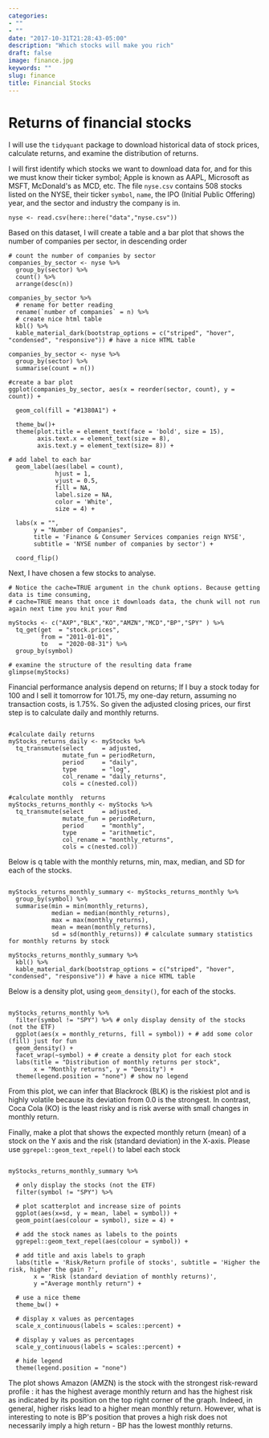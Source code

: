 ```yaml
---
categories:
- ""
- ""
date: "2017-10-31T21:28:43-05:00"
description: "Which stocks will make you rich"
draft: false
image: finance.jpg
keywords: ""
slug: finance
title: Financial Stocks
---
```


# Returns of financial stocks

I will use the `tidyquant` package to download historical data of stock prices, calculate returns, and examine the distribution of returns. 

I will first identify which stocks we want to download data for, and for this we must know their ticker symbol; Apple is known as AAPL, Microsoft as MSFT, McDonald's as MCD, etc. The file `nyse.csv` contains 508 stocks listed on the NYSE, their ticker `symbol`, `name`, the IPO  (Initial Public Offering) year, and the sector and industry the company is in.


```{r load_nyse_data, message=FALSE, warning=FALSE}
nyse <- read.csv(here::here("data","nyse.csv"))
```

Based on this dataset, I will create a table and a bar plot that shows the number of companies per sector, in descending order

```{r companies_per_sector}
# count the number of companies by sector
companies_by_sector <- nyse %>%
  group_by(sector) %>%
  count() %>%
  arrange(desc(n))

companies_by_sector %>% 
  # rename for better reading
  rename(`number of companies` = n) %>% 
  # create nice html table
  kbl() %>%
  kable_material_dark(bootstrap_options = c("striped", "hover", "condensed", "responsive")) # have a nice HTML table
```

```{r companies_per_sector} 
companies_by_sector <- nyse %>%
  group_by(sector) %>%
  summarise(count = n()) 

#create a bar plot
ggplot(companies_by_sector, aes(x = reorder(sector, count), y = count)) + 
  
  geom_col(fill = "#1380A1") + 
  
  theme_bw()+
  theme(plot.title = element_text(face = 'bold', size = 15), 
        axis.text.x = element_text(size = 8), 
        axis.text.y = element_text(size= 8)) +

# add label to each bar
  geom_label(aes(label = count), 
             hjust = 1,
             vjust = 0.5,
             fill = NA,
             label.size = NA,
             color = 'White',
             size = 4) +
  
  labs(x = "", 
       y = "Number of Companies", 
       title = 'Finance & Consumer Services companies reign NYSE',
       subtitle = 'NYSE number of companies by sector') +
  
  coord_flip()

```

Next, I have chosen a few stocks to analyse.

```{r get_price_data, message=FALSE, warning=FALSE, cache=TRUE}
# Notice the cache=TRUE argument in the chunk options. Because getting data is time consuming, 
# cache=TRUE means that once it downloads data, the chunk will not run again next time you knit your Rmd

myStocks <- c("AXP","BLK","KO","AMZN","MCD","BP","SPY" ) %>%
  tq_get(get  = "stock.prices",
         from = "2011-01-01",
         to   = "2020-08-31") %>%
  group_by(symbol) 
  
# examine the structure of the resulting data frame
glimpse(myStocks) 

```

Financial performance analysis depend on returns; If I buy a stock today for 100 and I sell it tomorrow for 101.75, my one-day return, assuming no transaction costs, is 1.75%. So given the adjusted closing prices, our first step is to calculate daily and monthly returns.


```{r calculate_returns, message=FALSE, warning=FALSE, cache=TRUE}

#calculate daily returns
myStocks_returns_daily <- myStocks %>%
  tq_transmute(select     = adjusted, 
               mutate_fun = periodReturn, 
               period     = "daily", 
               type       = "log",
               col_rename = "daily_returns",
               cols = c(nested.col))  

#calculate monthly  returns
myStocks_returns_monthly <- myStocks %>%
  tq_transmute(select     = adjusted, 
               mutate_fun = periodReturn, 
               period     = "monthly", 
               type       = "arithmetic",
               col_rename = "monthly_returns",
               cols = c(nested.col)) 
```

Below is q table with the monthly returns, min, max, median, and SD for each of the stocks.

```{r summarise_monthly_returns}

myStocks_returns_monthly_summary <- myStocks_returns_monthly %>% 
  group_by(symbol) %>% 
  summarise(min = min(monthly_returns), 
            median = median(monthly_returns), 
            max = max(monthly_returns), 
            mean = mean(monthly_returns), 
            sd = sd(monthly_returns)) # calculate summary statistics for monthly returns by stock

myStocks_returns_monthly_summary %>% 
  kbl() %>%
  kable_material_dark(bootstrap_options = c("striped", "hover", "condensed", "responsive")) # have a nice HTML table

```

Below is a density plot, using `geom_density()`, for each of the stocks.

```{r density_monthly_returns}

myStocks_returns_monthly %>% 
  filter(symbol != "SPY") %>% # only display density of the stocks (not the ETF)
  ggplot(aes(x = monthly_returns, fill = symbol)) + # add some color (fill) just for fun
  geom_density() + 
  facet_wrap(~symbol) + # create a density plot for each stock
  labs(title = "Distribution of monthly returns per stock", 
       x = "Monthly returns", y = "Density") +
  theme(legend.position = "none") # show no legend

```

From this plot, we can infer that Blackrock (BLK) is the riskiest plot and is highly volatile because its deviation from 0.0 is the strongest. In contrast, Coca Cola (KO) is the least risky and is risk averse with small changes in monthly return.

Finally, make a plot that shows the expected monthly return (mean) of a stock on the Y axis and the risk (standard deviation) in the X-axis. Please use `ggrepel::geom_text_repel()` to label each stock

``` {r risk_return_plot}

myStocks_returns_monthly_summary %>% 
  
  # only display the stocks (not the ETF)
  filter(symbol != "SPY") %>% 
  
  # plot scatterplot and increase size of points
  ggplot(aes(x=sd, y = mean, label = symbol)) +
  geom_point(aes(colour = symbol), size = 4) +
  
  # add the stock names as labels to the points
  ggrepel::geom_text_repel(aes(colour = symbol)) + 
  
  # add title and axis labels to graph 
  labs(title = 'Risk/Return profile of stocks', subtitle = 'Higher the risk, higher the gain ?',
       x = 'Risk (standard deviation of monthly returns)', 
       y ="Average monthly return") +
  
  # use a nice theme
  theme_bw() + 
  
  # display x values as percentages
  scale_x_continuous(labels = scales::percent) + 
  
  # display y values as percentages
  scale_y_continuous(labels = scales::percent) + 
  
  # hide legend
  theme(legend.position = "none") 

```

The plot shows Amazon (AMZN) is the stock with the strongest risk-reward profile : it has the highest average monthly return and has the highest risk as indicated by its position on the top right corner of the graph. Indeed, in general, higher risks lead to a higher mean monthly return. However, what is interesting to note is BP's position that proves a high risk does not necessarily imply a high return - BP has the lowest monthly returns.
